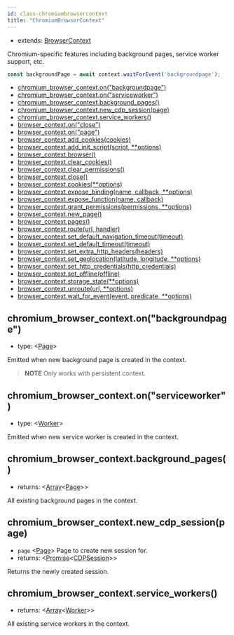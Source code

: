 ```yaml
---
id: class-chromiumbrowsercontext
title: "ChromiumBrowserContext"
---
```


* extends: [BrowserContext]

Chromium-specific features including background pages, service worker support, etc.

```js
const backgroundPage = await context.waitForEvent('backgroundpage');
```


- [chromium_browser_context.on("backgroundpage")](./api/class-chromiumbrowsercontext.md#chromiumbrowsercontextonbackgroundpage)
- [chromium_browser_context.on("serviceworker")](./api/class-chromiumbrowsercontext.md#chromiumbrowsercontextonserviceworker)
- [chromium_browser_context.background_pages()](./api/class-chromiumbrowsercontext.md#chromiumbrowsercontextbackgroundpages)
- [chromium_browser_context.new_cdp_session(page)](./api/class-chromiumbrowsercontext.md#chromiumbrowsercontextnewcdpsessionpage)
- [chromium_browser_context.service_workers()](./api/class-chromiumbrowsercontext.md#chromiumbrowsercontextserviceworkers)
- [browser_context.on("close")](./api/class-browsercontext.md#browsercontextonclose)
- [browser_context.on("page")](./api/class-browsercontext.md#browsercontextonpage)
- [browser_context.add_cookies(cookies)](./api/class-browsercontext.md#browsercontextaddcookiescookies)
- [browser_context.add_init_script(script, **options)](./api/class-browsercontext.md#browsercontextaddinitscriptscript-options)
- [browser_context.browser()](./api/class-browsercontext.md#browsercontextbrowser)
- [browser_context.clear_cookies()](./api/class-browsercontext.md#browsercontextclearcookies)
- [browser_context.clear_permissions()](./api/class-browsercontext.md#browsercontextclearpermissions)
- [browser_context.close()](./api/class-browsercontext.md#browsercontextclose)
- [browser_context.cookies(**options)](./api/class-browsercontext.md#browsercontextcookiesoptions)
- [browser_context.expose_binding(name, callback, **options)](./api/class-browsercontext.md#browsercontextexposebindingname-callback-options)
- [browser_context.expose_function(name, callback)](./api/class-browsercontext.md#browsercontextexposefunctionname-callback)
- [browser_context.grant_permissions(permissions, **options)](./api/class-browsercontext.md#browsercontextgrantpermissionspermissions-options)
- [browser_context.new_page()](./api/class-browsercontext.md#browsercontextnewpage)
- [browser_context.pages()](./api/class-browsercontext.md#browsercontextpages)
- [browser_context.route(url, handler)](./api/class-browsercontext.md#browsercontextrouteurl-handler)
- [browser_context.set_default_navigation_timeout(timeout)](./api/class-browsercontext.md#browsercontextsetdefaultnavigationtimeouttimeout)
- [browser_context.set_default_timeout(timeout)](./api/class-browsercontext.md#browsercontextsetdefaulttimeouttimeout)
- [browser_context.set_extra_http_headers(headers)](./api/class-browsercontext.md#browsercontextsetextrahttpheadersheaders)
- [browser_context.set_geolocation(latitude, longitude, **options)](./api/class-browsercontext.md#browsercontextsetgeolocationlatitude-longitude-options)
- [browser_context.set_http_credentials(http_credentials)](./api/class-browsercontext.md#browsercontextsethttpcredentialshttpcredentials)
- [browser_context.set_offline(offline)](./api/class-browsercontext.md#browsercontextsetofflineoffline)
- [browser_context.storage_state(**options)](./api/class-browsercontext.md#browsercontextstoragestateoptions)
- [browser_context.unroute(url, **options)](./api/class-browsercontext.md#browsercontextunrouteurl-options)
- [browser_context.wait_for_event(event, predicate, **options)](./api/class-browsercontext.md#browsercontextwaitforeventevent-predicate-options)

## chromium_browser_context.on("backgroundpage")
- type: <[Page]>

Emitted when new background page is created in the context.

> **NOTE** Only works with persistent context.

## chromium_browser_context.on("serviceworker")
- type: <[Worker]>

Emitted when new service worker is created in the context.

## chromium_browser_context.background_pages()
- returns: <[Array]<[Page]>>

All existing background pages in the context.

## chromium_browser_context.new_cdp_session(page)
- `page` <[Page]> Page to create new session for.
- returns: <[Promise]<[CDPSession]>>

Returns the newly created session.

## chromium_browser_context.service_workers()
- returns: <[Array]<[Worker]>>

All existing service workers in the context.

[Playwright]: ./api/class-playwright.md "Playwright"
[Browser]: ./api/class-browser.md "Browser"
[BrowserContext]: ./api/class-browsercontext.md "BrowserContext"
[Page]: ./api/class-page.md "Page"
[Frame]: ./api/class-frame.md "Frame"
[ElementHandle]: ./api/class-elementhandle.md "ElementHandle"
[JSHandle]: ./api/class-jshandle.md "JSHandle"
[ConsoleMessage]: ./api/class-consolemessage.md "ConsoleMessage"
[Dialog]: ./api/class-dialog.md "Dialog"
[Download]: ./api/class-download.md "Download"
[Video]: ./api/class-video.md "Video"
[FileChooser]: ./api/class-filechooser.md "FileChooser"
[Keyboard]: ./api/class-keyboard.md "Keyboard"
[Mouse]: ./api/class-mouse.md "Mouse"
[Touchscreen]: ./api/class-touchscreen.md "Touchscreen"
[Request]: ./api/class-request.md "Request"
[Response]: ./api/class-response.md "Response"
[Selectors]: ./api/class-selectors.md "Selectors"
[Route]: ./api/class-route.md "Route"
[WebSocket]: ./api/class-websocket.md "WebSocket"
[TimeoutError]: ./api/class-timeouterror.md "TimeoutError"
[Accessibility]: ./api/class-accessibility.md "Accessibility"
[Worker]: ./api/class-worker.md "Worker"
[BrowserServer]: ./api/class-browserserver.md "BrowserServer"
[BrowserType]: ./api/class-browsertype.md "BrowserType"
[Logger]: ./api/class-logger.md "Logger"
[ChromiumBrowser]: ./api/class-chromiumbrowser.md "ChromiumBrowser"
[ChromiumBrowserContext]: ./api/class-chromiumbrowsercontext.md "ChromiumBrowserContext"
[ChromiumCoverage]: ./api/class-chromiumcoverage.md "ChromiumCoverage"
[CDPSession]: ./api/class-cdpsession.md "CDPSession"
[FirefoxBrowser]: ./api/class-firefoxbrowser.md "FirefoxBrowser"
[WebKitBrowser]: ./api/class-webkitbrowser.md "WebKitBrowser"
[Array]: https://developer.mozilla.org/en-US/docs/Web/JavaScript/Reference/Global_Objects/Array "Array"
[Buffer]: https://nodejs.org/api/buffer.html#buffer_class_buffer "Buffer"
[ChildProcess]: https://nodejs.org/api/child_process.html "ChildProcess"
[Element]: https://developer.mozilla.org/en-US/docs/Web/API/element "Element"
[Error]: https://nodejs.org/api/errors.html#errors_class_error "Error"
[Evaluation Argument]: ./core-concepts.md#evaluationargument "Evaluation Argument"
[Map]: https://developer.mozilla.org/en-US/docs/Web/JavaScript/Reference/Global_Objects/Map "Map"
[Object]: https://developer.mozilla.org/en-US/docs/Web/JavaScript/Reference/Global_Objects/Object "Object"
[Promise]: https://developer.mozilla.org/en-US/docs/Web/JavaScript/Reference/Global_Objects/Promise "Promise"
[RegExp]: https://developer.mozilla.org/en-US/docs/Web/JavaScript/Reference/Global_Objects/RegExp "RegExp"
[Serializable]: https://developer.mozilla.org/en-US/docs/Web/JavaScript/Reference/Global_Objects/JSON/stringify#Description "Serializable"
[UIEvent.detail]: https://developer.mozilla.org/en-US/docs/Web/API/UIEvent/detail "UIEvent.detail"
[URL]: https://nodejs.org/api/url.html "URL"
[USKeyboardLayout]: ../src/usKeyboardLayout.ts "USKeyboardLayout"
[UnixTime]: https://en.wikipedia.org/wiki/Unix_time "Unix Time"
[boolean]: https://developer.mozilla.org/en-US/docs/Web/JavaScript/Data_structures#Boolean_type "Boolean"
[function]: https://developer.mozilla.org/en-US/docs/Web/JavaScript/Reference/Global_Objects/Function "Function"
[iterator]: https://developer.mozilla.org/en-US/docs/Web/JavaScript/Reference/Iteration_protocols "Iterator"
[null]: https://developer.mozilla.org/en-US/docs/Web/JavaScript/Reference/Global_Objects/null "null"
[number]: https://developer.mozilla.org/en-US/docs/Web/JavaScript/Data_structures#Number_type "Number"
[origin]: https://developer.mozilla.org/en-US/docs/Glossary/Origin "Origin"
[selector]: https://developer.mozilla.org/en-US/docs/Web/CSS/CSS_Selectors "selector"
[Readable]: https://nodejs.org/api/stream.html#stream_class_stream_readable "Readable"
[string]: https://developer.mozilla.org/en-US/docs/Web/JavaScript/Data_structures#String_type "string"
[xpath]: https://developer.mozilla.org/en-US/docs/Web/XPath "xpath"
